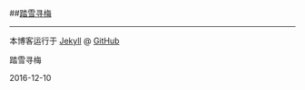 ##[踏雪寻梅](dlmdlm.github.io)

---

本博客运行于 [Jekyll](http://jekyllrb.com) @ [GitHub](http://github.com/dlmdlm/dlmdlm.github.io)

踏雪寻梅

2016-12-10
